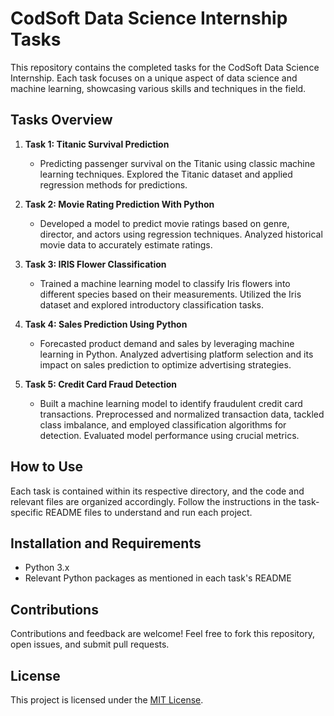 # CodSoft Data Science Internship Tasks

This repository contains the completed tasks for the CodSoft Data Science Internship. Each task focuses on a unique aspect of data science and machine learning, showcasing various skills and techniques in the field.

## Tasks Overview

1. **Task 1: Titanic Survival Prediction**
   - Predicting passenger survival on the Titanic using classic machine learning techniques. Explored the Titanic dataset and applied regression methods for predictions.

2. **Task 2: Movie Rating Prediction With Python**
   - Developed a model to predict movie ratings based on genre, director, and actors using regression techniques. Analyzed historical movie data to accurately estimate ratings.

3. **Task 3: IRIS Flower Classification**
   - Trained a machine learning model to classify Iris flowers into different species based on their measurements. Utilized the Iris dataset and explored introductory classification tasks.

4. **Task 4: Sales Prediction Using Python**
   - Forecasted product demand and sales by leveraging machine learning in Python. Analyzed advertising platform selection and its impact on sales prediction to optimize advertising strategies.

5. **Task 5: Credit Card Fraud Detection**
   - Built a machine learning model to identify fraudulent credit card transactions. Preprocessed and normalized transaction data, tackled class imbalance, and employed classification algorithms for detection. Evaluated model performance using crucial metrics.

## How to Use

Each task is contained within its respective directory, and the code and relevant files are organized accordingly. Follow the instructions in the task-specific README files to understand and run each project.

## Installation and Requirements

- Python 3.x
- Relevant Python packages as mentioned in each task's README

## Contributions

Contributions and feedback are welcome! Feel free to fork this repository, open issues, and submit pull requests.

## License

This project is licensed under the [MIT License](LICENSE).
